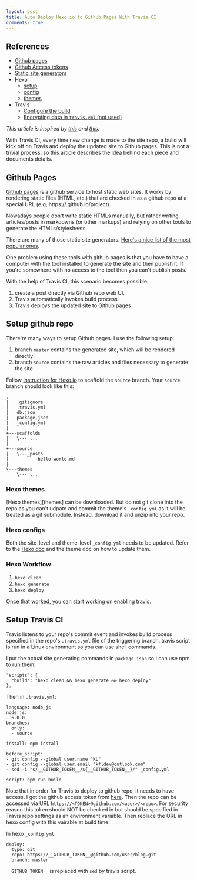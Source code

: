 ```yaml
---
layout: post
title: Auto Deploy Hexo.io to Github Pages With Travis CI
comments: true
---
```


## References
- [Github pages][ghp]
- [Github Access tokens](https://github.com/settings/tokens)
- [Static site generators][gens]
- Hexo
    - [setup][hexosetup]
    - [config][hexoconfig]
    - [themes](https://hexo.io/themes/)
- Travis
    - [Configure the build](https://docs.travis-ci.com/user/customizing-the-build/)
    - [Encrypting data in `travis.yml` (not used)](https://docs.travis-ci.com/user/encryption-keys/)

_This article is inspired by [this](http://www.tuicool.com/articles/AZf2Yzb) and [this](https://xin053.github.io/2016/06/05/Travis%20CI%E8%87%AA%E5%8A%A8%E9%83%A8%E7%BD%B2Hexo%E5%8D%9A%E5%AE%A2%E5%88%B0Github/)._

With Travis CI, every time new change is made to the site repo, a build will kick off
on Travis and deploy the updated site to Github pages. This is not a trivial process, so
this article describes the idea behind each piece and documents details.

## Github Pages

[Github pages][ghp] is a github service to host static web sites. It works by rendering static 
files (HTML, etc.) that are checked in as a github repo at a special URL (e.g, https://<username>.github.io/project).

Nowadays people don't write static HTMLs manually, but rather writing articles/posts
in markdowns (or other markups) and relying on other tools to generate the HTMLs/stylesheets.

There are many of those static site generators. [Here's a nice list of the most popular ones][gens].

One problem using these tools with github pages is that you have to have a computer with the tool installed to generate
the site and then publish it. If you're somewhere with no access to the tool then you can't publish posts.

With the help of Travis CI, this scenario becomes possible:

1. create a post directly via Github repo web UI.
2. Travis automatically invokes build process
3. Travis deploys the updated site to Github pages


## Setup github repo

There're many ways to setup Github pages. I use the following setup:

1. branch `master` contains the generated site, which will be rendered directly
2. branch `source` contains the raw articles and files necessary to generate the site


Follow [instruction for Hexo.io][hexosetup] to scaffold the `source` branch. Your `source` branch should look like this:

    .
    |   .gitignore
    |   .travis.yml
    |   db.json
    |   package.json
    |   _config.yml
    |   
    +---scaffolds
    |   \--- ...
    |       
    +---source
    |   \---_posts
    |           hello-world.md
    |           
    \---themes
        \--- ...

### Hexo themes
[Hexo themes][themes] can be downloaded. But do not git clone into the repo as you can't udpate and commit the theme's `_config.yml`
as it will be treated as a git submodule. Instead, download it and unzip into your repo. 

### Hexo configs
Both the site-level and theme-level `_config.yml` needs to be updated. Refer to the [Hexo doc][hexoconfig] and the theme doc on how to update them.

### Hexo Workflow

1. `hexo clean`
2. `hexo generate`
3. `hexo deploy`


Once that worked, you can start working on enabling travis.


## Setup Travis CI

Travis listens to your repo's commit event and invokes build process specified in the repo's `.travis.yml` file of the triggering branch.
travis script is run in a Linux environment so you can use shell commands.

I put the actual site generating commands in `package.json` so I can use npm to run them:

    "scripts": {
      "build": "hexo clean && hexo generate && hexo deploy"
    },


Then in `.travis.yml`:

    language: node_js
    node_js:
    - 6.0.0
    branches:
      only:
      - source

    install: npm install

    before_script:
    - git config --global user.name "KL"
    - git config --global user.email "kfldev@outlook.com"
    - sed -i "s/__GITHUB_TOKEN__/${__GITHUB_TOKEN__}/" _config.yml

    script: npm run build

Note that in order for Travis to deploy to github repo, it needs to have access. I got the github access token from [here](https://github.com/settings/tokens).
Then the repo can be accessed via URL `https://<TOKEN>@github.com/<user>/<repo>`. For security reason this token should NOT be checked in but should be 
specified in Travis repo settings as an environment variable. Then replace the URL in hexo config with this vairable at build time. 

In hexo `_config.yml`:

    deploy:
      type: git
      repo: https://__GITHUB_TOKEN__@github.com/user/blog.git
      branch: master


`__GITHUB_TOKEN__` is replaced with `sed` by travis script.


[ghp]: https://pages.github.com/
[gens]: http://www.staticgen.com/
[hexosetup]: https://hexo.io/docs/setup.html
[hexoconfig]: https://hexo.io/docs/configuration.html
